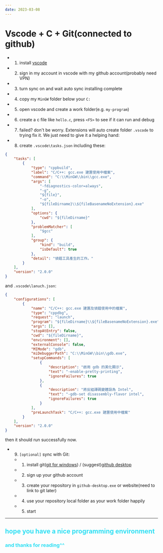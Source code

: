 ```yaml
---
date: 2023-03-08
---
```


# Vscode + C + Git(connected to github)

* 1. install [vscode](https://code.visualstudio.com/)
* 2. sign in my account in vscode with my github account(probably need VPN)
* 3. turn sync on and wait auto sync installing complete
* 4. copy my `MinGW` folder below your `C:`
* 5. open vscode and create a work folder(e.g. `my-program`)
* 6. create a c file like `hello.c`, press `<F5>` to see if it can run and debug
* 7. failed? don't be worry. Extensions will auto create folder `.vscode` to trying fix it. We just need to give it a helping hand:
* 8. create `.vscode\tasks.json` including these:

```json
{
    "tasks": [
        {
            "type": "cppbuild",
            "label": "C/C++: gcc.exe 建置使用中檔案",
            "command": "C:\\MinGW\\bin\\gcc.exe",
            "args": [
                "-fdiagnostics-color=always",
                "-g",
                "${file}",
                "-o",
                "${fileDirname}\\${fileBasenameNoExtension}.exe"
            ],
            "options": {
                "cwd": "${fileDirname}"
            },
            "problemMatcher": [
                "$gcc"
            ],
            "group": {
                "kind": "build",
                "isDefault": true
            },
            "detail": "偵錯工具產生的工作。"
        }
    ],
    "version": "2.0.0"
}
```

and `.vscode\lanuch.json`:

```json
{
    "configurations": [
        {
            "name": "C/C++: gcc.exe 建置及偵錯使用中的檔案",
            "type": "cppdbg",
            "request": "launch",
            "program": "${fileDirname}\\${fileBasenameNoExtension}.exe",
            "args": [],
            "stopAtEntry": false,
            "cwd": "${fileDirname}",
            "environment": [],
            "externalConsole": false,
            "MIMode": "gdb",
            "miDebuggerPath": "C:\\MinGW\\bin\\gdb.exe",
            "setupCommands": [
                {
                    "description": "啟用 gdb 的美化顯示",
                    "text": "-enable-pretty-printing",
                    "ignoreFailures": true
                },
                {
                    "description": "將反組譯碼變體設為 Intel",
                    "text": "-gdb-set disassembly-flavor intel",
                    "ignoreFailures": true
                }
            ],
            "preLaunchTask": "C/C++: gcc.exe 建置使用中檔案"
        }
    ],
    "version": "2.0.0"
}
```

then  it should run successfully now.

* 9. `[optional]` sync with Git:
  * 1. install git([git for windows](https://git-scm.com/book/zh/v2/%E8%B5%B7%E6%AD%A5-%E5%AE%89%E8%A3%85-Git)) / (suggest)[github desktop](https://desktop.github.com/)
  * 2. sign up your github account
  * 3. create your repository in `github-desktop.exe` or website(need to link to git later)
  * 4. use your repository local folder as your work folder happily
  * 5. start

***

## <font color =#30dff3>hope you have a nice programming environment</font>

### <font color =#30dff3>and thanks for reading^^</font>
